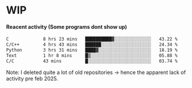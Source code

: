 # WIP

#### Reacent activity (Some programs dont show up)
<!--START_SECTION:waka-->

```txt
C             8 hrs 23 mins   ██████████▓░░░░░░░░░░░░░░   43.22 %
C/C++         4 hrs 43 mins   ██████░░░░░░░░░░░░░░░░░░░   24.34 %
Python        3 hrs 31 mins   ████▓░░░░░░░░░░░░░░░░░░░░   18.19 %
Text          1 hr 8 mins     █▒░░░░░░░░░░░░░░░░░░░░░░░   05.88 %
C/C           43 mins         █░░░░░░░░░░░░░░░░░░░░░░░░   03.74 %
```

<!--END_SECTION:waka-->

Note: I deleted quite a lot of old repositories -> hence the apparent lack of activity pre feb 2025.
